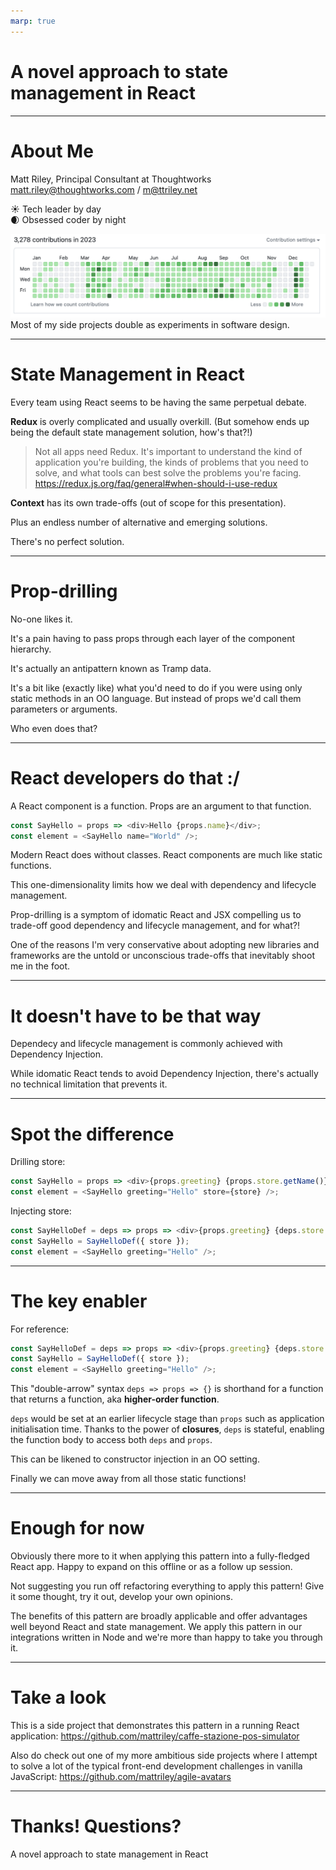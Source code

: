 ```yaml
---
marp: true
---
```


# A novel approach to state management in React

---

# About Me

Matt Riley, Principal Consultant at Thoughtworks
matt.riley@thoughtworks.com / m@ttriley.net

☀️ Tech leader by day  
🌒 Obsessed coder by night 

![GitHub contributions](images/github-contributions.png)
Most of my side projects double as experiments in software design.

---

# State Management in React

Every team using React seems to be having the same perpetual debate.

**Redux** is overly complicated and usually overkill. (But somehow ends up being the default state management solution, how's that?!)

> Not all apps need Redux. It's important to understand the kind of application you're building, the kinds of problems that you need to solve, and what tools can best solve the problems you're facing.
https://redux.js.org/faq/general#when-should-i-use-redux

**Context** has its own trade-offs (out of scope for this presentation).

Plus an endless number of alternative and emerging solutions.

There's no perfect solution.

---

# Prop-drilling

No-one likes it.

It's a pain having to pass props through each layer of the component hierarchy.

It's actually an antipattern known as Tramp data.

It's a bit like (exactly like) what you'd need to do if you were using only static methods in an OO language. But instead of props we'd call them parameters or arguments.

Who even does that?

---

# React developers do that :/

A React component is a function. Props are an argument to that function.

```js
const SayHello = props => <div>Hello {props.name}</div>;
const element = <SayHello name="World" />;
```

Modern React does without classes. React components are much like static functions.

This one-dimensionality limits how we deal with dependency and lifecycle management.

Prop-drilling is a symptom of idomatic React and JSX compelling us to trade-off good dependency and lifecycle management, and for what?!

One of the reasons I'm very conservative about adopting new libraries and frameworks are the untold or unconscious trade-offs that inevitably shoot me in the foot.

---

# It doesn't have to be that way

Dependecy and lifecycle management is commonly achieved with Dependency Injection.

While idomatic React tends to avoid Dependency Injection, there's actually no technical limitation that prevents it.

---

# Spot the difference

Drilling store:

```js
const SayHello = props => <div>{props.greeting} {props.store.getName()}</div>;
const element = <SayHello greeting="Hello" store={store} />;
```

Injecting store:

```js
const SayHelloDef = deps => props => <div>{props.greeting} {deps.store.getName()}</div>;
const SayHello = SayHelloDef({ store });
const element = <SayHello greeting="Hello" />;
```

---

# The key enabler

For reference:

```js
const SayHelloDef = deps => props => <div>{props.greeting} {deps.store.getName()}</div>;
const SayHello = SayHelloDef({ store });
const element = <SayHello greeting="Hello" />;
```

This "double-arrow" syntax `deps => props => {}` is shorthand for a function that returns a function, aka **higher-order function**.

`deps` would be set at an earlier lifecycle stage than `props` such as application initialisation time. Thanks to the power of **closures**, `deps` is stateful, enabling the function body to access both `deps` and `props`.

This can be likened to constructor injection in an OO setting.

Finally we can move away from all those static functions!

---

# Enough for now

Obviously there more to it when applying this pattern into a fully-fledged React app. Happy to expand on this offline or as a follow up session.

Not suggesting you run off refactoring everything to apply this pattern! Give it some thought, try it out, develop your own opinions.

The benefits of this pattern are broadly applicable and offer advantages well beyond React and state management. We apply this pattern in our integrations written in Node and we're more than happy to take you through it.

---

# Take a look

This is a side project that demonstrates this pattern in a running React application: https://github.com/mattriley/caffe-stazione-pos-simulator

Also do check out one of my more ambitious side projects where I attempt to solve a lot of the typical front-end development challenges in vanilla JavaScript: https://github.com/mattriley/agile-avatars

---

# Thanks! Questions?

A novel approach to state management in React
